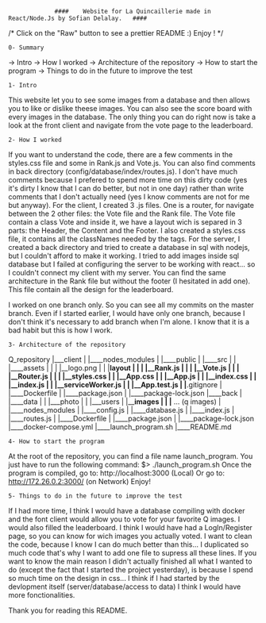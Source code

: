 

                 ####    Website for La Quincaillerie made in React/Node.Js by Sofian Delalay.   ####
    
   /* Click on the "Raw" button to see a prettier README :) Enjoy ! */
    
    0- Summary

-> Intro
-> How I worked
-> Architecture of the repository
-> How to start the program
-> Things to do in the future to improve the test

    1- Intro

This website let you to see some images from a database and then allows you to like or dislike theese images. 
You can also see the score board with every images in the database.
The only thing you can do right now is take a look at the front client and navigate from the vote page to the leaderboard.

    2- How I worked

If you want to understand the code, there are a few comments in the styles.css file and some in Rank.js and Vote.js. You can also find comments in back directory (config/database/index/routes.js). I don't have much comments because I prefered to spend more time on this dirty code (yes it's dirty I know that I can do better, but not in one day) rather than write comments that I don't actually need (yes I know comments are not for me but anyway).
For the client, I created 3 .js files. One is a router, for navigate between the 2 other files: the Vote file and the Rank file. The Vote file contain a class Vote and inside it, we have a layout wich is separed in 3 parts: the Header, the Content and the Footer.
I also created a styles.css file, it contains all the classNames needed by the tags.
For the server, I created a back directory and tried to create a database in sql with nodejs, but I couldn't afford to make it working. I tried to add images inside sql database but I failed at configuring the server to be working with react... so I couldn't connect my client with my server.
You can find the same architecture in the Rank file but without the footer (I hesitated in add one). This file contain all the design for the leaderboard.

I worked on one branch only. So you can see all my commits on the master branch. Even if I started earlier, I would have only one branch, because I don't think it's necessary to add branch when I'm alone. I know that it is a bad habit but this is how I work.

    3- Architecture of the repository

Q_repository
|___client
|    |____nodes_modules
|    |____public
|    |____src
|    |    |____assets
|    |    |      |__logo.png
|    |    |____layout
|    |    |      |__Rank.js
|    |    |      |__Vote.js
|    |    |      |__Router.js
|    |    |      |__styles.css
|    |    |__App.css
|    |    |__App.js
|    |    |__index.css
|    |    |__index.js
|    |    |__serviceWorker.js
|    |    |__App.test.js
|    |____.gitignore
|    |____Dockerfile
|    |____package.json
|    |____package-lock.json
|____back
|    |____data
|    |    |___photo
|    |    |___users
|    |____images
|    |    |__ ... (q images)
|    |____nodes_modules
|    |____config.js
|    |____database.js
|    |____index.js
|    |____routes.js
|    |____Dockerfile
|    |____package.json
|    |____package-lock.json
|____docker-compose.yml
|____launch_program.sh
|____README.md


    4- How to start the program

At the root of the repository, you can find a file name launch_program. You just have to run the following command:
                    $> ./launch_program.sh
Once the program is compiled, go to:  http://localhost:3000 (Local)
                           Or go to:  http://172.26.0.2:3000/ (on Network)
Enjoy!

    5- Things to do in the future to improve the test

If I had more time, I think I would have a database compiling with docker and the font client would allow you to vote for your favorite Q images. I would also filled the leaderboard. I think I would have had a LogIn/Register page, so you can know for wich images you actually voted. I want to clean the code, because I know I can do much better than this... I duplicated so much code that's why I want to add one file to supress all these lines. 
If you want to know the main reason I didn't actually finished all what I wanted to do (except the fact that I started the project yesterday), is because I spend so much time on the design in css... I think if I had started by the devlopment itself (server/database/access to data) I think I would have more fonctionalities.


Thank you for reading this README.

